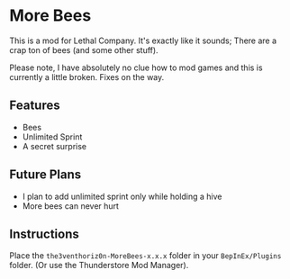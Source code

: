# More Bees
This is a mod for Lethal Company. It's exactly like it sounds; There are a crap ton of bees (and some other stuff).

Please note, I have absolutely no clue how to mod games and this is currently a little broken. Fixes on the way.


## Features
- Bees
- Unlimited Sprint
- A secret surprise

## Future Plans
- I plan to add unlimited sprint only while holding a hive
- More bees can never hurt

## Instructions
Place the ```the3venthoriz0n-MoreBees-x.x.x``` folder in your ```BepInEx/Plugins``` folder. (Or use the Thunderstore Mod Manager).